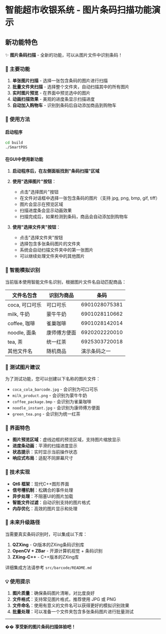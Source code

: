# 智能超市收银系统 - 图片条码扫描功能演示

## 新功能特色

✨ **图片条码扫描** - 全新的功能，可以从图片文件中识别条码！

### 🎯 主要功能

1. **单张图片扫描** - 选择一张包含条码的图片进行扫描
2. **批量文件夹扫描** - 选择整个文件夹，自动扫描其中的所有图片
3. **实时图片预览** - 在界面中预览选中的图片
4. **动画扫描效果** - 美观的进度条显示扫描进度
5. **自动加入购物车** - 识别到条码后自动添加商品到购物车

### 🚀 使用方法

#### 启动程序
```bash
cd build
./SmartPOS
```

#### 在GUI中使用新功能

1. **启动程序后，在左侧面板找到"条码扫描"区域**

2. **使用"选择图片"按钮**：
   - 点击"选择图片"按钮
   - 在文件对话框中选择一张包含条码的图片（支持 jpg, png, bmp, gif, tiff）
   - 图片会显示在预览区域
   - 扫描进度条会显示动画效果
   - 扫描完成后，如果检测到条码，商品会自动添加到购物车

3. **使用"选择文件夹"按钮**：
   - 点击"选择文件夹"按钮
   - 选择包含多张条码图片的文件夹
   - 系统会自动扫描文件夹中的第一张图片
   - 可以继续处理文件夹中的其他图片

### 🧪 智能模拟识别

当前版本使用智能文件名识别，根据图片文件名自动匹配商品：

| 文件名包含 | 识别为商品 | 条码 |
|------------|------------|------|
| coca, 可口可乐 | 可口可乐 | 6901028075381 |
| milk, 牛奶 | 蒙牛牛奶 | 6901028110662 |
| coffee, 咖啡 | 雀巢咖啡 | 6901028142014 |
| noodle, 面条 | 康师傅方便面 | 6920202220010 |
| tea, 茶 | 统一红茶 | 6925303720018 |
| 其他文件名 | 随机商品 | 演示条码之一 |

### 📁 测试图片建议

为了测试功能，您可以创建以下名称的图片文件：
- `coca_cola_barcode.jpg` - 会识别为可口可乐
- `milk_product.png` - 会识别为蒙牛牛奶  
- `coffee_package.bmp` - 会识别为雀巢咖啡
- `noodle_instant.jpg` - 会识别为康师傅方便面
- `green_tea.png` - 会识别为统一红茶

### 🎨 界面特色

- **图片预览区域**：虚线边框的预览区域，支持图片缩放显示
- **进度条动画**：平滑的扫描进度显示
- **状态提示**：实时显示当前操作状态
- **响应式布局**：适配不同屏幕尺寸

### 🔧 技术实现

- **Qt6 框架**：现代C++图形界面
- **信号槽机制**：松耦合的事件处理
- **异步处理**：不阻塞UI的图片加载
- **智能文件过滤**：自动识别支持的图片格式
- **内存优化**：高效的图片显示和处理

### 🚀 未来升级路径

当需要真实条码识别时，可以集成以下库：

1. **QZXing** - Qt版本的ZXing条码识别库
2. **OpenCV + ZBar** - 开源计算机视觉 + 条码识别
3. **ZXing-C++** - C++版本的ZXing库

详细集成方法请参考 `src/barcode/README.md`

### 💡 使用提示

1. **图片质量**：确保条码图片清晰，对比度良好
2. **文件格式**：支持常见图片格式，推荐使用 JPG 或 PNG
3. **文件命名**：使用有意义的文件名可以获得更好的模拟识别效果
4. **批量处理**：可以准备一个文件夹包含多张条码图片进行批量测试

---

�� **享受新的图片条码扫描体验吧！** 
